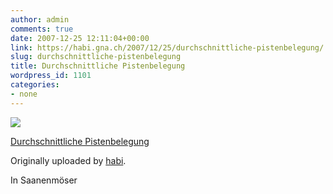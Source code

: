 ```yaml
---
author: admin
comments: true
date: 2007-12-25 12:11:04+00:00
link: https://habi.gna.ch/2007/12/25/durchschnittliche-pistenbelegung/
slug: durchschnittliche-pistenbelegung
title: Durchschnittliche Pistenbelegung
wordpress_id: 1101
categories:
- none
---
```



 [![](https://static.flickr.com/2164/2135431936_11935c7b22_m.jpg)](https://www.flickr.com/photos/habi/2135431936/)
   

 
  [Durchschnittliche Pistenbelegung](https://www.flickr.com/photos/habi/2135431936/)
    

  Originally uploaded by [habi](https://www.flickr.com/people/habi/).
 



In Saanenmöser
  

